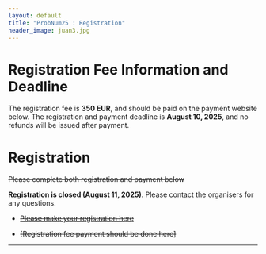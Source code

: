 ```yaml
---
layout: default
title: "ProbNum25 : Registration"
header_image: juan3.jpg
---
```


# Registration Fee Information and Deadline
The registration fee is **350 EUR**, and should be paid on the payment website below. The registration and payment deadline is **August 10, 2025**, and no refunds will be issued after payment.  

# Registration 
~~Please complete both registration and payment below~~

**Registration is closed (August 11, 2025)**.  Please contact the organisers for any questions. 


- ~~[Please make your registration here](https://docs.google.com/forms/d/e/1FAIpQLSfqxgl9gLVwdIZXJzY1VMEJKKpfC-DbU-lVVFc9iBt62riEPA/viewform?usp=header)~~

- ~~[Registration fee payment should be done here]~~
 
--- 


